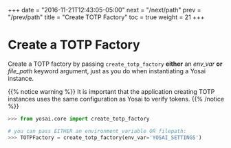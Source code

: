 +++
date = "2016-11-21T12:43:05-05:00"
next = "/next/path"
prev = "/prev/path"
title = "Create TOTP Factory"
toc = true
weight = 21 
+++

# Create a TOTP Factory

Create a TOTP factory by passing ``create_totp_factory`` **either** an *env_var*
**or** *file_path* keyword argument, just as you do when instantiating a Yosai instance.

{{% notice warning %}}
 It is important that the application creating TOTP instances uses the same configuration as Yosai to verify tokens.
{{% /notice %}}

```python
>>> from yosai.core import create_totp_factory

# you can pass EITHER an environment_variable OR filepath:
>>> TOTPFactory = create_totp_factory(env_var='YOSAI_SETTINGS')
```
